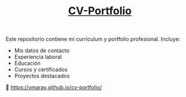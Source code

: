 <h1 align="center">
  <a href="https://vmaray.github.io/cv-portfolio/" target="_blank">CV-Portfolio</a>
</h1>
<br>

Este repositorio contiene mi currículum y portfolio profesional.
Incluye:
* Mis datos de contacto
* Experiencia laboral
* Educación
* Cursos y certificados
* Proyectos destacados

🔗 https://vmaray.github.io/cv-portfolio/

